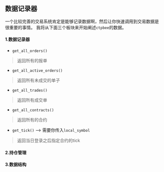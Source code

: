 ## 数据记录器

一个比较完善的交易系统肯定是能够记录数据啊，然后让你快速调用到交易数据是很重要的事情。
我将从下面三个板块来开始阐述`ctpbee`的数据。

#### 1.数据记录器
- `get_all_orders()`
> 返回所有的报单

- `get_all_active_orders()`
> 返回所有未成交的单子

- `get_all_trades()`
> 返回所有成交单

- `get_all_contracts()`
> 返回所有的合约

- `get_tick()` --> 需要你传入`local_symbol`
> 返回当日登录之后指定合约的tick



#### 2.持仓管理

#### 3.数据结构
